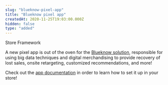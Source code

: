 ```yaml
---
slug: "blueknow-pixel-app"
title: "Blueknow pixel app"
createdAt: 2020-11-25T19:03:00.000Z
hidden: false
type: "added"
---
```


<div class="badge" id="store-framework">Store Framework</div>

A new pixel app is out of the oven for the [Blueknow solution](https://www.blueknow.com/en/), responsible for using big data techniques and digital merchandising to provide recovery of lost sales, onsite retargeting, customized recommendations, and more! 

Check out the [app documentation](https://vtex.io/docs/components/all/vtex.blueknow/) in order to learn how to set it up in your store!